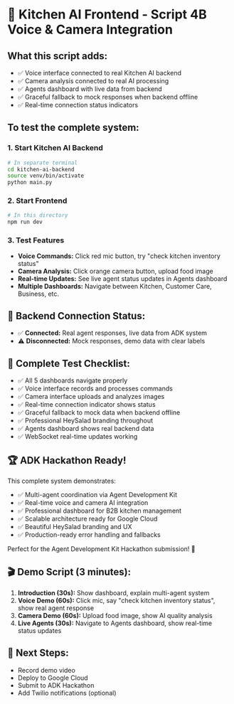 # 🍅 Kitchen AI Frontend - Script 4B Voice & Camera Integration

## What this script adds:
- ✅ Voice interface connected to real Kitchen AI backend
- ✅ Camera analysis connected to real AI processing
- ✅ Agents dashboard with live data from backend
- ✅ Graceful fallback to mock responses when backend offline
- ✅ Real-time connection status indicators

## To test the complete system:

### 1. Start Kitchen AI Backend
```bash
# In separate terminal
cd kitchen-ai-backend
source venv/bin/activate
python main.py
```

### 2. Start Frontend
```bash
# In this directory
npm run dev
```

### 3. Test Features
- **Voice Commands:** Click red mic button, try "check kitchen inventory status"
- **Camera Analysis:** Click orange camera button, upload food image
- **Real-time Updates:** See live agent status updates in Agents dashboard
- **Multiple Dashboards:** Navigate between Kitchen, Customer Care, Business, etc.

## 🎯 Backend Connection Status:
- ✅ **Connected:** Real agent responses, live data from ADK system
- ⚠️ **Disconnected:** Mock responses, demo data with clear labels

## 🧪 Complete Test Checklist:
- ✅ All 5 dashboards navigate properly
- ✅ Voice interface records and processes commands  
- ✅ Camera interface uploads and analyzes images
- ✅ Real-time connection indicator shows status
- ✅ Graceful fallback to mock data when backend offline
- ✅ Professional HeySalad branding throughout
- ✅ Agents dashboard shows real backend data
- ✅ WebSocket real-time updates working

## 🏆 ADK Hackathon Ready!
This complete system demonstrates:
- ✅ Multi-agent coordination via Agent Development Kit
- ✅ Real-time voice and camera AI integration
- ✅ Professional dashboard for B2B kitchen management
- ✅ Scalable architecture ready for Google Cloud
- ✅ Beautiful HeySalad branding and UX
- ✅ Production-ready error handling and fallbacks

Perfect for the Agent Development Kit Hackathon submission! 🎉

## 🎬 Demo Script (3 minutes):
1. **Introduction (30s):** Show dashboard, explain multi-agent system
2. **Voice Demo (60s):** Click mic, say "check kitchen inventory status", show real agent response  
3. **Camera Demo (60s):** Upload food image, show AI quality analysis
4. **Live Agents (30s):** Navigate to Agents dashboard, show real-time status updates

## 🚀 Next Steps:
- Record demo video
- Deploy to Google Cloud
- Submit to ADK Hackathon
- Add Twilio notifications (optional)
